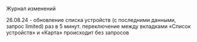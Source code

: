 Журнал изменений

26.08.24 - обновление списка устройств (с последними данными, запрос limited) раз в 5 минут. переключение между вкладками «Список устройств» и «Карта» происходит без запросов